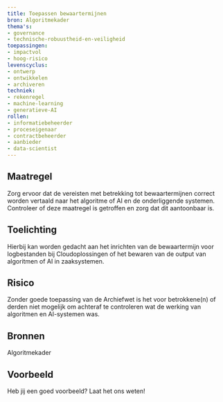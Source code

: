 ```yaml
---
title: Toepassen bewaartermijnen
bron: Algoritmekader
thema's:
- governance
- technische-robuustheid-en-veiligheid
toepassingen:
- impactvol
- hoog-risico
levenscyclus:
- ontwerp
- ontwikkelen
- archiveren
techniek:
- rekenregel
- machine-learning
- generatieve-AI
rollen:
- informatiebeheerder
- proceseigenaar
- contractbeheerder
- aanbieder
- data-scientist
---
```


<!-- tags -->

## Maatregel
Zorg ervoor dat de vereisten met betrekking tot bewaartermijnen correct worden vertaald naar het algoritme of AI en de onderliggende systemen. Controleer of deze maatregel is getroffen en zorg dat dit aantoonbaar is.

## Toelichting
Hierbij kan worden gedacht aan het inrichten van de bewaartermijn voor logbestanden bij Cloudoplossingen of het bewaren van de output van algoritmen of AI in zaaksystemen. 

## Risico
Zonder goede toepassing van de Archiefwet is het voor betrokkene(n) of derden niet mogelijk om achteraf te controleren wat de werking van algoritmen en AI-systemen was.

## Bronnen
Algoritmekader

## Voorbeeld
Heb jij een goed voorbeeld? Laat het ons weten!
